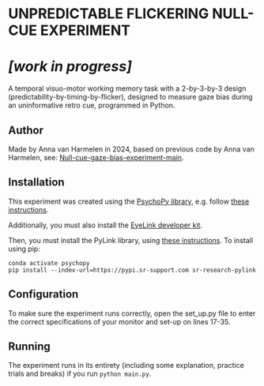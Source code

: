 # UNPREDICTABLE FLICKERING NULL-CUE EXPERIMENT

# ***[work in progress]***

 A temporal visuo-motor working memory task with a 2-by-3-by-3 design (predictability-by-timing-by-flicker), designed to measure gaze bias during an uninformative retro cue, programmed in Python. 
 
## Author
Made by Anna van Harmelen in 2024, based on previous code by Anna van Harmelen, see: [Null-cue-gaze-bias-experiment-main](https://github.com/annavanharmelen/Null-cue-gaze-bias-experiment).

## Installation
This experiment was created using the [PsychoPy library](https://www.psychopy.org), e.g. follow [these instructions](https://www.psychopy.org/download.html).

Additionally, you must also install the [EyeLink developer kit](https://www.sr-research.com/support/thread-13.html).

Then, you must install the PyLink library, using [these instructions](https://www.sr-research.com/support/thread-48.html).
To install using pip:

```
conda activate psychopy
pip install --index-url=https://pypi.sr-support.com sr-research-pylink
```

## Configuration
To make sure the experiment runs correctly, open the set_up.py file to enter the correct specifications of your monitor and set-up on lines 17-35.

## Running
The experiment runs in its entirety (including some explanation, practice trials and breaks) if you run `python main.py`.
